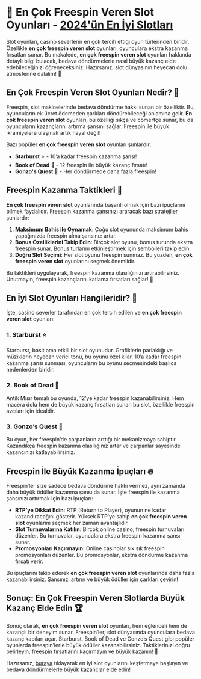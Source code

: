 # 🎰 En Çok Freespin Veren Slot Oyunları - [2024'ün En İyi Slotları](https://casinotr.link/gWCRZ4)

Slot oyunları, casino severlerin en çok tercih ettiği oyun türlerinden biridir. Özellikle **en çok freespin veren slot** oyunları, oyunculara ekstra kazanma fırsatları sunar. Bu makalede, **en çok freespin veren slot** oyunları hakkında detaylı bilgi bulacak, bedava döndürmelerle nasıl büyük kazanç elde edebileceğinizi öğreneceksiniz. Hazırsanız, slot dünyasının heyecan dolu atmosferine dalalım! 🎉

## En Çok Freespin Veren Slot Oyunları Nedir? 🎁

Freespin, slot makinelerinde bedava döndürme hakkı sunan bir özelliktir. Bu, oyuncuların ek ücret ödemeden çarkları döndürebileceği anlamına gelir. **En çok freespin veren slot** oyunları, bu özelliği sıkça ve cömertçe sunar, bu da oyuncuların kazançlarını artırma şansını sağlar. Freespin ile büyük ikramiyelere ulaşmak artık hayal değil!

Bazı popüler **en çok freespin veren slot** oyunları şunlardır:

- **Starburst** ⭐ - 10’a kadar freespin kazanma şansı!
- **Book of Dead** 📖 - 12 freespin ile büyük kazanç fırsatı!
- **Gonzo's Quest** 🗿 - Her döndürmede daha fazla freespin!

## Freespin Kazanma Taktikleri 🎯

**En çok freespin veren slot** oyunlarında başarılı olmak için bazı ipuçlarını bilmek faydalıdır. Freespin kazanma şansınızı artıracak bazı stratejiler şunlardır:

1. **Maksimum Bahis ile Oynamak**: Çoğu slot oyununda maksimum bahis yaptığınızda freespin alma şansınız artar. 
2. **Bonus Özelliklerini Takip Edin**: Birçok slot oyunu, bonus turunda ekstra freespin sunar. Bonus turlarını etkinleştirmek için sembolleri takip edin.
3. **Doğru Slot Seçimi**: Her slot oyunu freespin sunmaz. Bu yüzden, **en çok freespin veren slot** oyunlarını seçmek önemlidir.

Bu taktikleri uygulayarak, freespin kazanma olasılığınızı artırabilirsiniz. Unutmayın, freespin kazançlarını katlama fırsatları sağlar! 💸

## En İyi Slot Oyunları Hangileridir? 🎰

İşte, casino severler tarafından en çok tercih edilen ve **en çok freespin veren slot** oyunları:

### 1. **Starburst** ⭐
Starburst, basit ama etkili bir slot oyunudur. Grafiklerin parlaklığı ve müziklerin heyecan verici tonu, bu oyunu özel kılar. 10’a kadar freespin kazanma şansı sunması, oyuncuların bu oyunu seçmesindeki başlıca nedenlerden biridir.

### 2. **Book of Dead** 📖
Antik Mısır temalı bu oyunda, 12’ye kadar freespin kazanabilirsiniz. Hem macera dolu hem de büyük kazanç fırsatları sunan bu slot, özellikle freespin avcıları için idealdir.

### 3. **Gonzo’s Quest** 🗿
Bu oyun, her freespin’de çarpanların arttığı bir mekanizmaya sahiptir. Kazandıkça freespin kazanma olasılığınız artar ve çarpanlar sayesinde kazancınızı katlayabilirsiniz.

## Freespin İle Büyük Kazanma İpuçları 🔥

Freespin’ler size sadece bedava döndürme hakkı vermez, aynı zamanda daha büyük ödüller kazanma şansı da sunar. İşte freespin ile kazanma şansınızı artırmak için bazı ipuçları:

- **RTP’ye Dikkat Edin**: RTP (Return to Player), oyunun ne kadar kazandıracağını gösterir. Yüksek RTP’ye sahip **en çok freespin veren slot** oyunlarını seçmek her zaman avantajlıdır.
- **Slot Turnuvalarına Katılın**: Birçok online casino, freespin turnuvaları düzenler. Bu turnuvalar, oyunculara ekstra freespin kazanma şansı sunar.
- **Promosyonları Kaçırmayın**: Online casinolar sık sık freespin promosyonları düzenler. Bu promosyonlar, ekstra döndürme kazanma fırsatı verir.

Bu ipuçlarını takip ederek **en çok freespin veren slot** oyunlarında daha fazla kazanabilirsiniz. Şansınızı artırın ve büyük ödüller için çarkları çevirin!

## Sonuç: En Çok Freespin Veren Slotlarda Büyük Kazanç Elde Edin 🏆

Sonuç olarak, **en çok freespin veren slot** oyunları, hem eğlenceli hem de kazançlı bir deneyim sunar. Freespin’ler, slot dünyasında oyunculara bedava kazanç kapıları açar. Starburst, Book of Dead ve Gonzo’s Quest gibi popüler oyunlarda freespin’lerle büyük ödüller kazanabilirsiniz. Taktiklerinizi doğru belirleyin, freespin fırsatlarını kaçırmayın ve büyük kazanın! 🤑

Hazırsanız, [buraya](https://casinotr.link/gWCRZ4) tıklayarak en iyi slot oyunlarını keşfetmeye başlayın ve bedava döndürmelerle büyük kazançlar elde edin!

